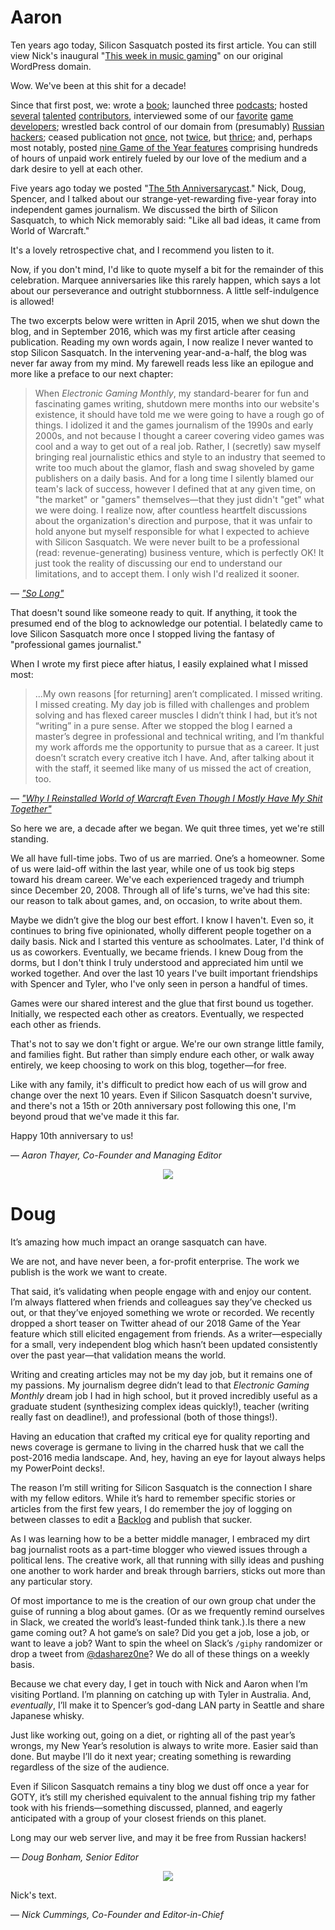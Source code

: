 # Aaron

Ten years ago today, Silicon Sasquatch posted its first article. You can still view Nick's inaugural "[This week in music gaming](https://siliconsasquatch.wordpress.com/2008/12/20/this-week-in-music-gaming/)" on our original WordPress domain.

Wow. We've been at this shit for a decade!

Since that first post, we: wrote a [book](http://www.blurb.com/b/1792816-silicon-sasquatch-the-first-year-or-so); launched three [podcasts](https://www.siliconsasquatch.com/podcasts/); hosted [several](https://www.siliconsasquatch.com/blog/2013/12/29/being-escorted-in-a-videogame-heres-how-not-to-die) [talented](https://www.siliconsasquatch.com/blog/2017/12/20/guest-list-charlene-putneys-top-games-of-2017) [contributors](https://www.siliconsasquatch.com/blog/2016/12/19/goty-2016-guest-list-dan-phipps-top-10-games-of-2016), interviewed some of our [favorite](https://www.siliconsasquatch.com/blog/2016/11/23/interview-dan-teasdale-and-heather-wilson-of-harmonix-music-systems) [game](https://www.siliconsasquatch.com/blog/2014/09/30/chatting-with-samantha-kalman-and-solon-scott) [developers](https://www.siliconsasquatch.com/blog/2013/09/25/interview-steve-gaynor-of-the-fullbright-company?rq=interview); wrestled back control of our domain from (presumably) [Russian hackers](http://siliconsasquatch.tumblr.com/post/23097738233/lets-talk-about-what-happened-to-the-blog-part-3); ceased publication not [once](https://www.siliconsasquatch.com/blog/2011/07/24/sorry), not [twice](https://www.siliconsasquatch.com/blog/2012/11/05/a-year-of-disruption), but [thrice](https://www.siliconsasquatch.com/blog/2015/04/27/so-long); and, perhaps most notably, posted [nine Game of the Year features](https://www.siliconsasquatch.com/goty/) comprising hundreds of hours of unpaid work entirely fueled by our love of the medium and a dark desire to yell at each other.

Five years ago today we posted "[The 5th Anniversarycast](https://www.siliconsasquatch.com/blog/2013/12/20/the-5th-anniversarycast-silicon-sasquatch-podcast-episode-32)." Nick, Doug, Spencer, and I talked about our strange-yet-rewarding five-year foray into independent games journalism. We discussed the birth of Silicon Sasquatch, to which Nick memorably said: "Like all bad ideas, it came from World of Warcraft."

It's a lovely retrospective chat, and I recommend you listen to it.

Now, if you don't mind, I'd like to quote myself a bit for the remainder of this celebration. Marquee anniversaries like this rarely happen, which says a lot about our perseverance and outright stubbornness. A little self-indulgence is allowed!

The two excerpts below were written in April 2015, when we shut down the blog, and in September 2016, which was my first article after ceasing publication. Reading my own words again, I now realize I never wanted to stop Silicon Sasquatch. In the intervening year-and-a-half, the blog was never far away from my mind. My farewell reads less like an epilogue and more like a preface to our next chapter:

> When *Electronic Gaming Monthly*, my standard-bearer for fun and fascinating games writing, shutdown mere months into our website's existence, it should have told me we were going to have a rough go of things. I idolized it and the games journalism of the 1990s and early 2000s, and not because I thought a career covering video games was cool and a way to get out of a real job. Rather, I (secretly) saw myself bringing real journalistic ethics and style to an industry that seemed to write too much about the glamor, flash and swag shoveled by game publishers on a daily basis. And for a long time I silently blamed our team's lack of success, however I defined that at any given time, on "the market" or "gamers" themselves—that they just didn't "get" what we were doing. I realize now, after countless heartfelt discussions about the organization's direction and purpose, that it was unfair to hold anyone but myself responsible for what I expected to achieve with Silicon Sasquatch. We were never built to be a professional (read: revenue-generating) business venture, which is perfectly OK! It just took the reality of discussing our end to understand our limitations, and to accept them. I only wish I'd realized it sooner.

— <cite>["So Long"](https://www.siliconsasquatch.com/blog/2015/04/27/so-long)</cite>

That doesn't sound like someone ready to quit. If anything, it took the presumed end of the blog to acknowledge our potential. I belatedly came to love Silicon Sasquatch more once I stopped living the fantasy of "professional games journalist."

When I wrote my first piece after hiatus, I easily explained what I missed most:

>...My own reasons [for returning] aren’t complicated. I missed writing. I missed creating. My day job is filled with challenges and problem solving and has flexed career muscles I didn’t think I had, but it’s not “writing” in a pure sense. After we stopped the blog I earned a master’s degree in professional and technical writing, and I’m thankful my work affords me the opportunity to pursue that as a career. It just doesn’t scratch every creative itch I have. And, after talking about it with the staff, it seemed like many of us missed the act of creation, too.

— <cite>["Why I Reinstalled World of Warcraft Even Though I Mostly Have My Shit Together"](https://www.siliconsasquatch.com/blog/2016/10/07/why-i-reinstalled-world-of-warcraft-even-though-i-mostly-have-my-shit-together)</cite>

So here we are, a decade after we began. We quit three times, yet we're still standing.

We all have full-time jobs. Two of us are married. One’s a homeowner. Some of us were laid-off within the last year, while one of us took big steps toward his dream career. We've each experienced tragedy and triumph since December 20, 2008. Through all of life's turns, we've had this site: our reason to talk about games, and, on occasion, to write about them.

Maybe we didn’t give the blog our best effort. I know I haven't. Even so, it continues to bring five opinionated, wholly different people together on a daily basis. Nick and I started this venture as schoolmates. Later, I'd think of us as coworkers. Eventually, we became friends. I knew Doug from the dorms, but I don't think I truly understood and appreciated him until we worked together. And over the last 10 years I've built important friendships with Spencer and Tyler, who I've only seen in person a handful of times.

Games were our shared interest and the glue that first bound us together. Initially, we respected each other as creators. Eventually, we respected each other as friends.

That's not to say we don't fight or argue. We're our own strange little family, and families fight. But rather than simply endure each other, or walk away entirely, we keep choosing to work on this blog, together—for free.

Like with any family, it's difficult to predict how each of us will grow and change over the next 10 years. Even if Silicon Sasquatch doesn't survive, and there's not a 15th or 20th anniversary post following this one, I'm beyond proud that we've made it this far.

Happy 10th anniversary to us!

— *Aaron Thayer, Co-Founder and Managing Editor*

<div align="center"><img src="https://j4f7og.dm.files.1drv.com/y4mQae7AIZMrAuME2wYe5oTwPr-dxe9kTfs3DuC-cXcD829M2zQykLB8rPLeVcFOJPaqT2fBVmvBtoGUS9BqXBbZ7wO7B7sgN-ohhBUhyfb-dCTFCyXijK2v2BkCdRBkpQMiPjglKmHsPhEKJpILJoMOMdkx6eIvYNdMA2A1mkVlQd9xWZ6gmZxFlhXbS-GfLE32X1UuLLfIeV3SWAg-iIjNA?width=200&height=15&cropmode=none"></div>

# Doug

It’s amazing how much impact an orange sasquatch can have.

We are not, and have never been, a for-profit enterprise. The work we publish is the work we want to create.

That said, it’s validating when people engage with and enjoy our content. I’m always flattered when friends and colleagues say they’ve checked us out, or that they’ve enjoyed something we wrote or recorded. We recently dropped a short teaser on Twitter ahead of our 2018 Game of the Year feature which still elicited engagement from friends. As a writer—especially for a small, very independent blog which hasn’t been updated consistently over the past year—that validation means the world.

Writing and creating articles may not be my day job, but it remains one of my passions. My journalism degree didn’t lead to that *Electronic Gaming Monthly* dream job I had in high school, but it proved incredibly useful as a graduate student (synthesizing complex ideas quickly!), teacher (writing really fast on deadline!), and professional (both of those things!).

Having an education that crafted my critical eye for quality reporting and news coverage is germane to living in the charred husk that we call the post-2016 media landscape. And, hey, having an eye for layout always helps my PowerPoint decks!.

The reason I’m still writing for Silicon Sasquatch is the connection I share with my fellow editors. While it’s hard to remember specific stories or articles from the first few years, I do remember the joy of logging on between classes to edit a [Backlog](https://www.siliconsasquatch.com/blog/2014/06/03/backlog-2) and publish that sucker.

As I was learning how to be a better middle manager, I embraced my dirt bag journalist roots as a part-time blogger who viewed issues through a political lens. The creative work, all that running with silly ideas and pushing one another to work harder and break through barriers, sticks out more than any particular story.

Of most importance to me is the creation of our own group chat under the guise of running a blog about games. (Or as we frequently remind ourselves in Slack, we created the world’s least-funded think tank.).Is there a new game coming out? A hot game’s on sale? Did you get a job, lose a job, or want to leave a job? Want to spin the wheel on Slack’s `/giphy` randomizer or drop a tweet from [@dasharez0ne](https://twitter.com/dasharez0ne?lang=en)? We do all of these things on a weekly basis.

Because we chat every day, I get in touch with Nick and Aaron when I’m visiting Portland. I’m planning on catching up with Tyler in Australia. And, *eventually*, I’ll make it to Spencer’s god-dang LAN party in Seattle and share Japanese whisky.

Just like working out, going on a diet, or righting all of the past year’s wrongs, my New Year’s resolution is always to write more. Easier said than done. But maybe I’ll do it next year; creating something is rewarding regardless of the size of the audience.

Even if Silicon Sasquatch remains a tiny blog we dust off once a year for GOTY, it’s still my cherished equivalent to the annual fishing trip my father took with his friends—something discussed, planned, and eagerly anticipated with a group of your closest friends on this planet.

Long may our web server live, and may it be free from Russian hackers!

— *Doug Bonham, Senior Editor*

<div align="center"><img src="https://j4f7og.dm.files.1drv.com/y4mQae7AIZMrAuME2wYe5oTwPr-dxe9kTfs3DuC-cXcD829M2zQykLB8rPLeVcFOJPaqT2fBVmvBtoGUS9BqXBbZ7wO7B7sgN-ohhBUhyfb-dCTFCyXijK2v2BkCdRBkpQMiPjglKmHsPhEKJpILJoMOMdkx6eIvYNdMA2A1mkVlQd9xWZ6gmZxFlhXbS-GfLE32X1UuLLfIeV3SWAg-iIjNA?width=200&height=15&cropmode=none"></div>

Nick's text.

— *Nick Cummings, Co-Founder and Editor-in-Chief*
